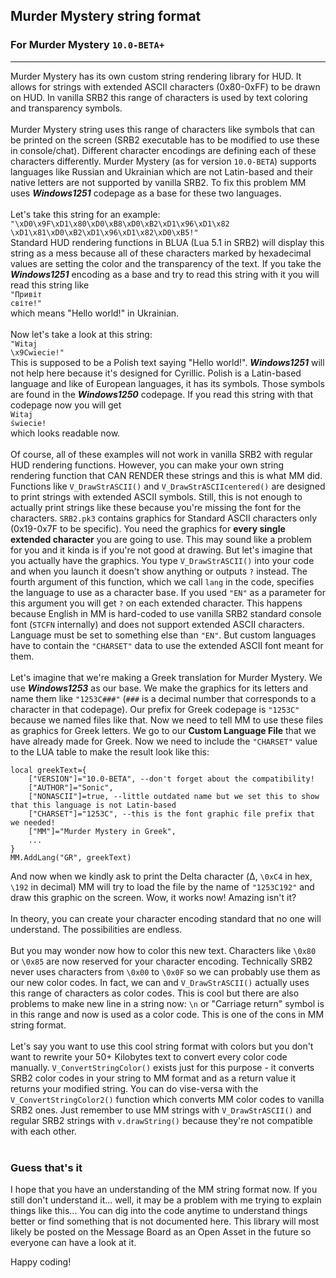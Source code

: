 ## Murder Mystery string format
### For Murder Mystery `10.0-BETA+`
---
Murder Mystery has its own custom string rendering library for HUD. It allows for strings with extended ASCII characters (0x80-0xFF) to be drawn on HUD. In vanilla SRB2 this range of characters is used by text coloring and transparency symbols.
<br><br>
Murder Mystery string uses this range of characters like symbols that can be printed on the screen (SRB2 executable has to be modified to use these in console/chat). Different character encodings are defining each of these characters differently. Murder Mystery (as for version `10.0-BETA`) supports languages like Russian and Ukrainian which are not Latin-based and their native letters are not supported by vanilla SRB2. To fix this problem MM uses ***Windows1251*** codepage as a base for these two languages.
<br><br>
Let's take this string for an example:<br>
<code>"\xD0\x9F\xD1\x80\xD0\xB8\xD0\xB2\xD1\x96\xD1\x82 \xD1\x81\xD0\xB2\xD1\x96\xD1\x82\xD0\xB5!"</code><br>
Standard HUD rendering functions in BLUA (Lua 5.1 in SRB2) will display this string as a mess because all of these characters marked by hexadecimal values are setting the color and the transparency of the text. If you take the ***Windows1251*** encoding as a base and try to read this string with it you will read this string like<br>
<code>"Привіт світе!"</code><br>
which means "Hello world!" in Ukrainian.
<br><br>
Now let's take a look at this string:<br>
<code>"Witaj \x9Cwiecie!"</code><br>
This is supposed to be a Polish text saying "Hello world!". ***Windows1251*** will not help here because it's designed for Cyrillic. Polish is a Latin-based language and like of European languages, it has its symbols. Those symbols are found in the ***Windows1250*** codepage. If you read this string with that codepage now you will get<br>
<code>Witaj świecie!</code><br>
which looks readable now.
<br><br>
Of course, all of these examples will not work in vanilla SRB2 with regular HUD rendering functions. However, you can make your own string rendering function that CAN RENDER these strings and this is what MM did. Functions like <code>V_DrawStrASCII()</code> and <code>V_DrawStrASCIIcentered()</code> are designed to print strings with extended ASCII symbols. Still, this is not enough to actually print strings like these because you're missing the font for the characters. `SRB2.pk3` contains graphics for Standard ASCII characters only (0x19-0x7F to be specific). You need the graphics for **every single extended character** you are going to use. This may sound like a problem for you and it kinda is if you're not good at drawing. But let's imagine that you actually have the graphics. You type <code>V_DrawStrASCII()</code> into your code and when you launch it doesn't show anything or outputs `?` instead. The fourth argument of this function, which we call `lang` in the code, specifies the language to use as a character base. If you used `"EN"` as a parameter for this argument you will get `?` on each extended character. This happens because English in MM is hard-coded to use vanilla SRB2 standard console font (`STCFN` internally) and does not support extended ASCII characters. Language must be set to something else than `"EN"`. But custom languages have to contain the `"CHARSET"` data to use the extended ASCII font meant for them.<br><br>
Let's imagine that we're making a Greek translation for Murder Mystery. We use ***Windows1253*** as our base. We make the graphics for its letters and name them like `"1253C###"` (`###` is a decimal number that corresponds to a character in that codepage). Our prefix for Greek codepage is `"1253C"` because we named files like that. Now we need to tell MM to use these files as graphics for Greek letters. We go to our **Custom Language File** that we have already made for Greek. Now we need to include the `"CHARSET"` value to the LUA table to make the result look like this:

    local greekText={
        ["VERSION"]="10.0-BETA", --don't forget about the compatibility!
        ["AUTHOR"]="Sonic",
        ["NONASCII"]=true, --little outdated name but we set this to show that this language is not Latin-based
        ["CHARSET"]="1253C", --this is the font graphic file prefix that we needed!
        ["MM"]="Murder Mystery in Greek",
        ...
    }
    MM.AddLang("GR", greekText)

And now when we kindly ask to print the Delta character (Δ, `\0xC4` in hex, `\192` in decimal) MM will try to load the file by the name of `"1253C192"` and draw this graphic on the screen. Wow, it works now! Amazing isn't it?
<br><br>
In theory, you can create your character encoding standard that no one will understand. The possibilities are endless.
<br><br>
But you may wonder now how to color this new text. Characters like `\0x80` or `\0x85` are now reserved for your character encoding. Technically SRB2 never uses characters from `\0x00` to `\0x0F` so we can probably use them as our new color codes. In fact, we can and <code>V_DrawStrASCII()</code> actually uses this range of characters as color codes. This is cool but there are also problems to make new line in a string now: `\n` or "Carriage return" symbol is in this range and now is used as a color code. This is one of the cons in MM string format.
<br><br>
Let's say you want to use this cool string format with colors but you don't want to rewrite your 50+ Kilobytes text to convert every color code manually. <code>V_ConvertStringColor()</code> exists just for this purpose - it converts SRB2 color codes in your string to MM format and as a return value it returns your modified string. You can do vise-versa with the <code>V_ConvertStringColor2()</code> function which converts MM color codes to vanilla SRB2 ones. Just remember to use MM strings with <code>V_DrawStrASCII()</code> and regular SRB2 strings with <code>v.drawString()</code> because they're not compatible with each other.
<br><br>

### Guess that's it
I hope that you have an understanding of the MM string format now. If you still don't understand it... well, it may be a problem with me trying to explain things like this... You can dig into the code anytime to understand things better or find something that is not documented here. This library will most likely be posted on the Message Board as an Open Asset in the future so everyone can have a look at it.

Happy coding!